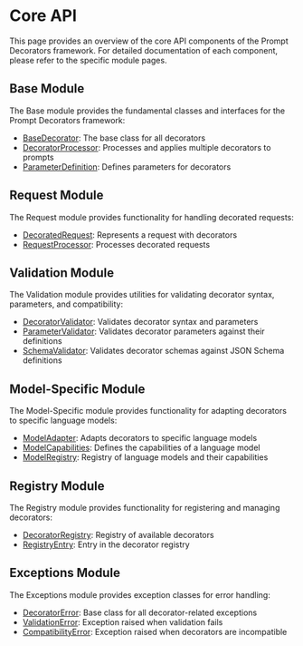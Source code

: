 # Core API

This page provides an overview of the core API components of the Prompt Decorators framework. For detailed documentation of each component, please refer to the specific module pages.

## Base Module

The Base module provides the fundamental classes and interfaces for the Prompt Decorators framework:

- [BaseDecorator](modules/core/base.md#core-base-api-reference): The base class for all decorators
- [DecoratorProcessor](modules/core/base.md#core-base-api-reference): Processes and applies multiple decorators to prompts
- [ParameterDefinition](modules/core/base.md#core-base-api-reference): Defines parameters for decorators

## Request Module

The Request module provides functionality for handling decorated requests:

- [DecoratedRequest](modules/core/request.md#core-request-api-reference): Represents a request with decorators
- [RequestProcessor](modules/core/request.md#core-request-api-reference): Processes decorated requests

## Validation Module

The Validation module provides utilities for validating decorator syntax, parameters, and compatibility:

- [DecoratorValidator](modules/core/validation.md#core-validation-api-reference): Validates decorator syntax and parameters
- [ParameterValidator](modules/core/validation.md#core-validation-api-reference): Validates decorator parameters against their definitions
- [SchemaValidator](modules/core/validation.md#core-validation-api-reference): Validates decorator schemas against JSON Schema definitions

## Model-Specific Module

The Model-Specific module provides functionality for adapting decorators to specific language models:

- [ModelAdapter](modules/core/model_specific.md#core-model-specific-api-reference): Adapts decorators to specific language models
- [ModelCapabilities](modules/core/model_specific.md#core-model-specific-api-reference): Defines the capabilities of a language model
- [ModelRegistry](modules/core/model_specific.md#core-model-specific-api-reference): Registry of language models and their capabilities

## Registry Module

The Registry module provides functionality for registering and managing decorators:

- [DecoratorRegistry](modules/core/registry.md): Registry of available decorators
- [RegistryEntry](modules/core/registry.md): Entry in the decorator registry

## Exceptions Module

The Exceptions module provides exception classes for error handling:

- [DecoratorError](modules/core/exceptions.md): Base class for all decorator-related exceptions
- [ValidationError](modules/core/exceptions.md): Exception raised when validation fails
- [CompatibilityError](modules/core/exceptions.md): Exception raised when decorators are incompatible
